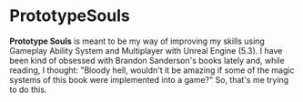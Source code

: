 # PrototypeSouls

**Prototype Souls** is meant to be my way of improving my skills using Gameplay Ability System and Multiplayer with Unreal Engine (5.3). I have been kind of obsessed with Brandon Sanderson's books lately and, while reading, I thought: "Bloody hell, wouldn't it be amazing if some of the magic systems of this book were implemented into a game?" So, that's me trying to do this.

